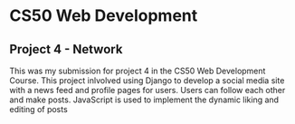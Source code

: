 # CS50 Web Development

## Project 4 - Network

This was my submission for project 4 in the CS50 Web Development Course. This project inlvolved using Django to develop a social media site with a news feed and profile pages for users. 
Users can follow each other and make posts. JavaScript is used to implement the dynamic liking
and editing of posts
